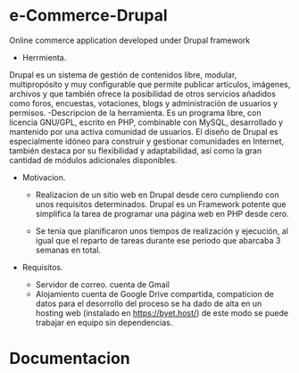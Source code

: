 # e-Commerce-Drupal
Online commerce application developed under Drupal framework

* Herrmienta.

Drupal es un sistema de gestión de contenidos libre, modular, multipropósito y muy
configurable que permite publicar artículos, imágenes, archivos y que también ofrece la
posibilidad de otros servicios añadidos como foros, encuestas, votaciones, blogs y
administración de usuarios y permisos.
    -Descripcion de la herramienta.
      Es un programa libre, con licencia GNU/GPL, escrito en PHP, combinable con MySQL,
      desarrollado y mantenido por una activa comunidad de usuarios.
      El diseño de Drupal es especialmente idóneo para construir y gestionar comunidades en
      Internet, también destaca por su flexibilidad y adaptabilidad, así como la gran cantidad de
      módulos adicionales disponibles.

* Motivacion.
    - Realizacion de un sitio web en Drupal desde cero cumpliendo con unos
       requisitos determinados. Drupal es un Framework potente que simplifica la tarea de
       programar una página web en PHP desde cero.

    - Se tenia que planificaron unos tiempos de realización y ejecución, al igual que el reparto de
       tareas durante ese periodo que abarcaba 3 semanas en total.

* Requisitos.
    - Servidor de correo.
      cuenta de Gmail
    - Alojamiento
      cuenta de Google Drive compartida, compaticion de datos para el desorrollo del proceso se ha dado de alta en un hosting web (instalado en https://byet.host/)
      de este modo se puede trabajar en equipo sin dependencias.
      
# Documentacion
